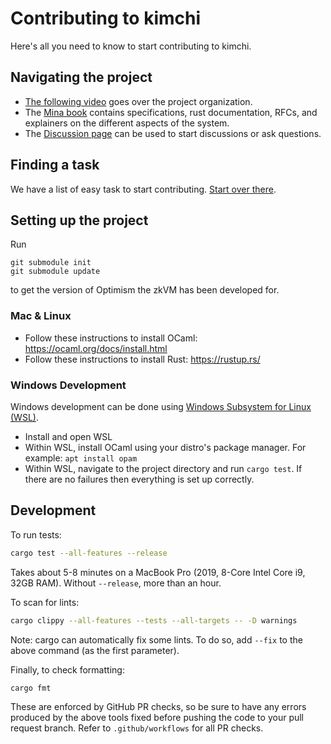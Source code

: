 # Contributing to kimchi

Here's all you need to know to start contributing to kimchi.

## Navigating the project

* [The following video](https://www.youtube.com/watch?v=WUP54nqVedc) goes over the project organization.
* The [Mina book](https://o1-labs.github.io/proof-systems/) contains specifications, rust documentation, RFCs, and explainers on the different aspects of the system.
* The [Discussion page](https://github.com/o1-labs/proof-systems/discussions) can be used to start discussions or ask questions.

## Finding a task

We have a list of easy task to start contributing. [Start over there](https://github.com/o1-labs/proof-systems/issues?q=is%3Aopen+is%3Aissue+label%3A%22easy+task+to+start+contributing%22).

## Setting up the project

Run

```
git submodule init
git submodule update
```

to get the version of Optimism the zkVM has been developed for.

### Mac & Linux

* Follow these instructions to install OCaml: https://ocaml.org/docs/install.html
* Follow these instructions to install Rust: https://rustup.rs/

### Windows Development

Windows development can be done using [Windows Subsystem for Linux (WSL)](https://docs.microsoft.com/en-us/windows/wsl/install).
* Install and open WSL
* Within WSL, install OCaml using your distro's package manager. For example: `apt install opam`
* Within WSL, navigate to the project directory and run `cargo test`. If there are no failures then everything is set up correctly.

## Development

To run tests:
```bash
cargo test --all-features --release
```

Takes about 5-8 minutes on a MacBook Pro (2019, 8-Core Intel Core i9, 32GB RAM). Without `--release`, more than an hour.

To scan for lints:
```bash
cargo clippy --all-features --tests --all-targets -- -D warnings
```

Note: cargo can automatically fix some lints. To do so, add `--fix` to the above command (as the first parameter).

Finally, to check formatting:
```bash
cargo fmt
```

These are enforced by GitHub PR checks, so be sure to have any errors produced by the above tools fixed before pushing the code to your pull request branch. Refer to `.github/workflows` for all PR checks.
